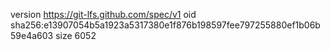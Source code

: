 version https://git-lfs.github.com/spec/v1
oid sha256:e13907054b5a1923a5317380e1f876b198597fee797255880ef1b06b59e4a603
size 6052
